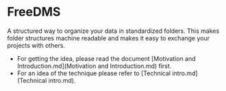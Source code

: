 # FreeDMS
A structured way to organize your data in standardized folders. 
This makes folder structures machine readable and makes it easy to exchange your projects with others.

  * For getting the idea, please read the document [Motivation and Introduction.md](Motivation and Introduction.md) first.
  * For an idea of the technique please refer to [Technical intro.md](Technical intro.md).
